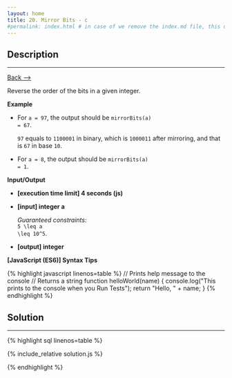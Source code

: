 ```yaml
---
layout: home
title: 20. Mirror Bits - c
#permalink: index.html # in case of we remove the index.md file, this doc will be the index page
---
```


<div class="row">
<div class="columnStmt" markdown="1">

## Description

---

[Back --> ](../README.md)

Reverse the order of the bits in a given integer.

**Example**

- For <code>a = 97</code>, the output should be
  <code>mirrorBits(a) = 67</code>.

  <code>97</code> equals to <code>1100001</code> in binary, which is <code>1000011</code> after mirroring, and that is <code>67</code> in base <code>10</code>.

- For <code>a = 8</code>, the output should be
  <code>mirrorBits(a) = 1</code>.

**Input/Output**

- **[execution time limit] 4 seconds (js)**

- **[input] integer a**

  _Guaranteed constraints:_<br>
  <code type='math/tex'>5 \leq a \leq 10^5</code>.

- **[output] integer**

**[JavaScript (ES6)] Syntax Tips**

{% highlight javascript linenos=table %}
// Prints help message to the console
// Returns a string
function helloWorld(name) {
console.log("This prints to the console when you Run Tests");
return "Hello, " + name;
}
{% endhighlight %}

</div>
<div class="columnSol" markdown="1">

## Solution

---

{% highlight sql linenos=table %}

{% include_relative solution.js %}

{% endhighlight %}

</div>
</div>
